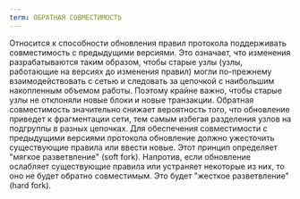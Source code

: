 ```yaml
---
term: ОБРАТНАЯ СОВМЕСТИМОСТЬ
---
```


Относится к способности обновления правил протокола поддерживать совместимость с предыдущими версиями. Это означает, что изменения разрабатываются таким образом, чтобы старые узлы (узлы, работающие на версиях до изменения правил) могли по-прежнему взаимодействовать с сетью и следовать за цепочкой с наибольшим накопленным объемом работы. Поэтому крайне важно, чтобы старые узлы не отклоняли новые блоки и новые транзакции. Обратная совместимость значительно снижает вероятность того, что обновление приведет к фрагментации сети, тем самым избегая разделения узлов на подгруппы в разных цепочках. Для обеспечения совместимости с предыдущими версиями протокола обновление должно ужесточить существующие правила или ввести новые. Этот принцип определяет "мягкое разветвление" (soft fork). Напротив, если обновление ослабляет существующие правила или устраняет некоторые из них, то оно не будет обратно совместимым. Это будет "жесткое разветвление" (hard fork).